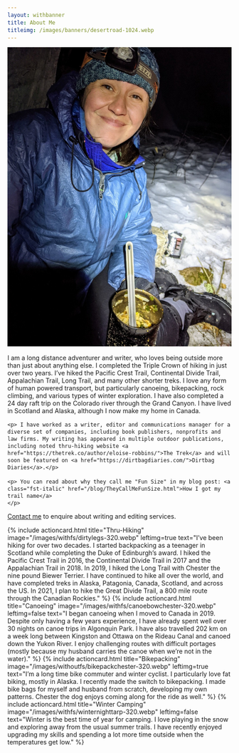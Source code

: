 ```yaml
---
layout: withbanner
title: About Me
titleimg: /images/banners/desertroad-1024.webp
---
```


<div class="row row-cols-1 row-cols-sm-2 p-3">
  <div class="col-sm-4">
    <picture style="max-width:200px" >
      <source type="image/webp" media="(max-width:350px)" srcset="/images/justfs/inwinterfood-320.webp">
      <source type="image/webp" media="(max-width:580px)" srcset="/images/justfs/inwinterfood-1024.webp">
      <source type="image/webp" media="(min-width:551px)" srcset="/images/justfs/inwinterfood-640.webp">
      <img src="/images/justfs/inwinterfood-1024.jpg" class="img-fluid" alt="Adventure Blogs"/>
    </picture>
  </div>
  <div class="col-sm-8 col-lg-6 pt-2">
    <p> I am a long distance adventurer and writer, who loves being outside more than just about anything else. I completed the Triple Crown of hiking in just over two years. I’ve hiked the Pacific Crest Trail, Continental Divide Trail, Appalachian Trail, Long Trail, and many other shorter treks. I love any form of human powered transport, but particularly canoeing, bikepacking, rock climbing, and various types of winter exploration. I have also completed a 24 day raft trip on the Colorado river through the Grand Canyon.  I have lived in Scotland and Alaska, although I now make my home in Canada.  </p>

    <p> I have worked as a writer, editor and communications manager for a diverse set of companies, including book publishers, nonprofits and law firms. My writing has appeared in multiple outdoor publications, including noted thru-hiking website <a href="https://thetrek.co/author/eloise-robbins/">The Trek</a> and will soon be featured on <a href="https://dirtbagdiaries.com/">Dirtbag Diaries</a>.</p>

    <p> You can read about why they call me "Fun Size" in my blog post: <a class="fst-italic" href="/blog/TheyCallMeFunSize.html">How I got my trail name</a>
    </p>
  </div>
</div>
<div class="row row-cols-1">
  <p class="text-center fs-6 fst-italic"><a href="/contact.html">Contact me</a> to enquire about writing and editing services. </p>
</div>
 
<div id="actioncards"> 
{% include actioncard.html 
      title="Thru-Hiking" 
      image="/images/withfs/dirtylegs-320.webp"
      leftimg=true
      text="I’ve been hiking for over two decades. I started backpacking as a teenager in Scotland while completing the Duke of Edinburgh’s award. I hiked the Pacific Crest Trail in 2016, the Continental Divide Trail in 2017 and the Appalachian Trail in 2018. In 2019, I hiked the Long Trail with Chester the nine pound Biewer Terrier. I have continued to hike all over the world, and have completed treks in Alaska, Patagonia, Canada, Scotland, and across the US. In 2021, I plan to hike the Great Divide Trail, a 800 mile route through the Canadian Rockies."
%}
{% include actioncard.html 
      title="Canoeing" 
      image="/images/withfs/canoebowchester-320.webp"
      leftimg=false
      text="I began canoeing when I moved to Canada in 2019. Despite only having a few years experience, I have already spent well over 30 nights on canoe trips in Algonquin Park. I have also travelled 202 km on a week long between Kingston and Ottawa on the Rideau Canal and canoed down the Yukon River. I enjoy challenging routes with difficult portages (mostly because my husband carries the canoe when we’re not in the water)."
%}
{% include actioncard.html 
      title="Bikepacking" 
      image="/images/withoutfs/bikepackchester-320.webp"
      leftimg=true
      text="I’m a long time bike commuter and winter cyclist. I particularly love fat biking, mostly in Alaska. I recently made the switch to bikepacking. I made bike bags for myself and husband from scratch, developing my own patterns. Chester the dog enjoys coming along for the ride as well."
%}
{% include actioncard.html 
      title="Winter Camping" 
      image="/images/withfs/winternighttarp-320.webp"
      leftimg=false
      text="Winter is the best time of year for camping. I love playing in the snow and exploring away from the usual summer trails. I have recently enjoyed upgrading my skills and spending a lot more time outside when the temperatures get low."
%}
</div>
